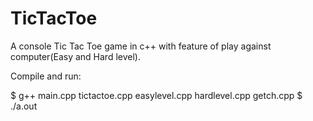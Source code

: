 # TicTacToe

A console Tic Tac Toe game in c++ with feature of play against computer(Easy and Hard level).

Compile and run:


$ g++ main.cpp tictactoe.cpp easylevel.cpp hardlevel.cpp getch.cpp
$ ./a.out
